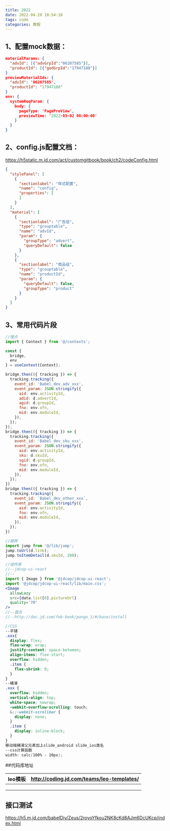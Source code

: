 ```yaml
---
title: 2022
date: 2022-04-20 18:54:18
tags: code
categories: 教程
---
```

## 1、配置mock数据：
```json
materialParams: {
  "advId": [{"advGrpId":"06207585"}],
  "productId": [{"godGrpId":"17947188"}]
}
previewMaterialIds: {
  "advId": '06207585',
  "productId": '17947188'
}
env: {
  systemReqParam: {
    body: {
      pageType: 'PagePreView',
      previewTime: '2022-03-02 00:00:00'
    }
  }
}
```

## 2、config.js配置文档：
https://h5static.m.jd.com/act/customgitbook/book/ch2/codeConfig.html

```json
{
  "stylePanel": [
    {
      "sectionlabel": "样式配置",
      "name": "config",
      "properties": [
      ]
    }
  ],
  "material": [
    {
      "sectionlabel": "广告组",
      "type": "grouptable",
      "name": "advId",
      "param": {
        "groupType": "advert",
        "queryDefault": false
      }
    },
    {
      "sectionlabel": "商品组",
      "type": "grouptable",
      "name": "productId",
      "param": {
        "queryDefault": false,
        "groupType": "product"
      }
    }
  ]
}
```

## 3、常用代码片段

```jsx
//埋点
import { Context } from '@/contexts';

const {
  bridge,
  env
} = useContext(Context);

bridge.then(({ tracking }) => {
  tracking.tracking({
    event_id: 'Babel_dev_adv_xxx',
    event_param: JSON.stringify({
      aid: env.activityId,
      adid: d.advertId,
      agid: d.groupId,
      fno: env.ofn,
      mid: env.moduleId,
    }),
  });
});
bridge.then(({ tracking }) => {
  tracking.tracking({
    event_id: 'Babel_dev_sku_xxx',
    event_param: JSON.stringify({
      aid: env.activityId,
      sku: d.skuId,
      sgid: d.groupId,
      fno: env.ofn,
      mid: env.moduleId,
    }),
  });
})
bridge.then(({ tracking }) => {
  tracking.tracking({
    event_id: `Babel_dev_other_xxx`,
    event_param: JSON.stringify({
      aid: env.activityId,
      fno: env.ofn,
      mid: env.moduleId,
    }),
  });
})
```

```jsx
//跳转
import jump from '@/lib/jump';
jump.toUrl(d.link);
jump.toItemDetail(d.skuId, 200);
```

```jsx
//组件库
//--jdcop-ui-react
//--
import { Image } from '@jdcop/jdcop-ui-react';
import '@jdcop/jdcop-ui-react/lib/main.css';
<Image
  allowLazy
  src={data.list[0].pictureUrl}
  quality='70'
/>
//--盘古
//--http://doc.jd.com/feb-book/pango_1/#/base/install
```

```scss
//CSS
--平铺
.xxx{
  display: flex;
  flex-wrap: wrap;
  justify-content: space-between;
  align-items: flex-start;
  overflow: hidden;
  .item {
    flex-shrink: 0;
  }
}
--横滑
.xxx {
  overflow: hidden;
  vertical-align: top;
  white-space: nowrap;
  -webkit-overflow-scrolling: touch;
  &::-webkit-scrollbar {
    display: none;
  }
  .item {
    display: inline-block;
  }
}
移动端横滑父元素加上slide_android slide_ios类名
--css计算函数
width: calc(100% - 10px);
```

##代码库地址

| leo模板 | http://coding.jd.com/teams/leo-templates/ |
| ------- | ----------------------------------------- |
|         |                                           |
|         |                                           |
|         |                                           |

## 接口测试

https://h5.m.jd.com/babelDiy/Zeus/2royoYfkou2NK8cKd8AJm6DcUKcp/index.html
